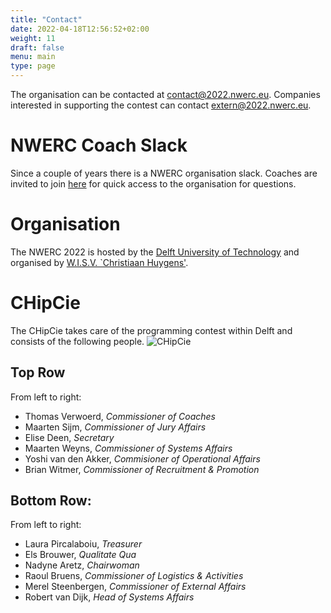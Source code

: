 ```yaml
---
title: "Contact"
date: 2022-04-18T12:56:52+02:00
weight: 11
draft: false
menu: main
type: page
---
```

The organisation can be contacted at [contact@2022.nwerc.eu](mailto:contact@2022.nwerc.eu). Companies interested in supporting the contest can contact [extern@2022.nwerc.eu](mailto:extern@2022.nwerc.eu).

# NWERC Coach Slack
Since a couple of years there is a NWERC organisation slack. Coaches are invited to join [here](https://join.slack.com/t/nwerc2022/shared_invite/zt-1ggf2uot2-SVwK9k29~xfwKZaZT0Vw6Q)
for quick access to the organisation for questions.

# Organisation
The NWERC 2022 is hosted by the [Delft University of Technology](https://www.tudelft.nl) and organised by [W.I.S.V. `Christiaan Huygens'](https://ch.tudelft.nl).

# CHipCie
The CHipCie takes care of the programming contest within Delft and consists of the following people.
![CHipCie](/chipcie2022.webp)

## Top Row
From left to right:
* Thomas Verwoerd, _Commissioner of Coaches_
* Maarten Sijm, _Commissioner of Jury Affairs_
* Elise Deen, _Secretary_
* Maarten Weyns, _Commissioner of Systems Affairs_
* Yoshi van den Akker, _Commisioner of Operational Affairs_
* Brian Witmer, _Commissioner of Recruitment & Promotion_

## Bottom Row:
From left to right:
* Laura Pircalaboiu, _Treasurer_
* Els Brouwer, _Qualitate Qua_
* Nadyne Aretz, _Chairwoman_
* Raoul Bruens, _Commissioner of Logistics & Activities_
* Merel Steenbergen, _Commissioner of External Affairs_
* Robert van Dijk, _Head of Systems Affairs_
